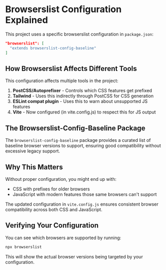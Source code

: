 # Browserslist Configuration Explained

This project uses a specific browserslist configuration in `package.json`:

```json
"browserslist": [
  "extends browserslist-config-baseline"
]
```

## How Browserslist Affects Different Tools

This configuration affects multiple tools in the project:

1. **PostCSS/Autoprefixer** - Controls which CSS features get prefixed
2. **Tailwind** - Uses this indirectly through PostCSS for CSS generation
3. **ESLint compat plugin** - Uses this to warn about unsupported JS features
4. **Vite** - Now configured (in vite.config.js) to respect this for JS output

## The Browserslist-Config-Baseline Package

The `browserslist-config-baseline` package provides a curated list of baseline browser versions to support, ensuring good compatibility without excessive legacy support.

## Why This Matters

Without proper configuration, you might end up with:

- CSS with prefixes for older browsers
- JavaScript with modern features those same browsers can't support

The updated configuration in `vite.config.js` ensures consistent browser compatibility across both CSS and JavaScript.

## Verifying Your Configuration

You can see which browsers are supported by running:

```bash
npx browserslist
```

This will show the actual browser versions being targeted by your configuration.
